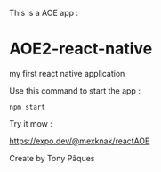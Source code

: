 
This is a AOE app :

# AOE2-react-native
my first react native application

Use this command to start the app :

```npm start```


Try it mow :

https://expo.dev/@mexknak/reactAOE

Create by Tony Pâques
